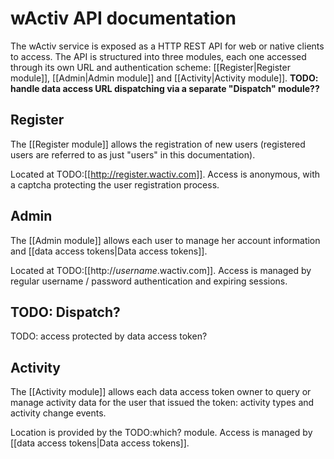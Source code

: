 # wActiv API documentation

The wActiv service is exposed as a HTTP REST API for web or native clients to access. The API is structured into three modules, each one accessed through its own URL and authentication scheme: [[Register|Register module]], [[Admin|Admin module]] and [[Activity|Activity module]]. **TODO: handle data access URL dispatching via a separate "Dispatch" module??**

## Register

The [[Register module]] allows the registration of new users (registered users are referred to as just "users" in this documentation).

Located at TODO:[[http://register.wactiv.com]]. Access is anonymous, with a captcha protecting the user registration process.

## Admin

The [[Admin module]] allows each user to manage her account information and [[data access tokens|Data access tokens]].

Located at TODO:[[http://*username*.wactiv.com]]. Access is managed by regular username / password authentication and expiring sessions.

## TODO: Dispatch?

TODO: access protected by data access token?

## Activity

The [[Activity module]] allows each data access token owner to query or manage activity data for the user that issued the token: activity types and activity change events.

Location is provided by the TODO:which? module. Access is managed by [[data access tokens|Data access tokens]].